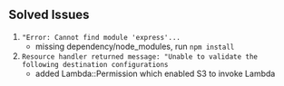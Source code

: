 ## Solved Issues

1. `"Error: Cannot find module 'express'...`
   - missing dependency/node_modules, run `npm install`
1. `Resource handler returned message: "Unable to validate the following destination configurations`
   - added Lambda::Permission which enabled S3 to invoke Lambda
